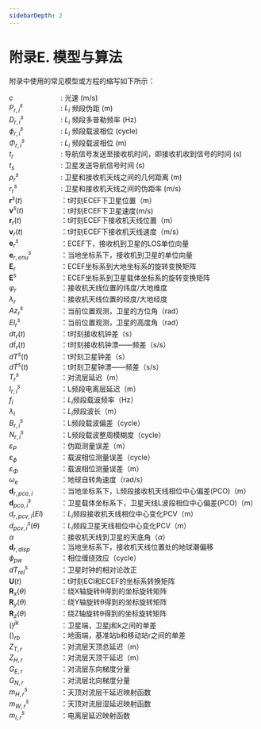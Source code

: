 ```yaml
---
sidebarDepth: 2
---
```


# 附录E. 模型与算法

附录中使用的常见模型或方程的缩写如下所示：

<style>
  .align-colon {
    display: inline-block;
    width: 100px; /* 根据最长内容调整宽度 */
  }
</style>
<span class="align-colon">$c$</span>
: 光速 (m/s)<br>
<span class="align-colon">$P_{r,i}^s$</span>
: $L_i$ 频段伪距 (m)<br>
<span class="align-colon">$D_{r,i}^s$</span>
: $L_i$ 频段多普勒频率 (Hz)<br> 
<span class="align-colon">$\phi_{r,i}^s$</span>
: $L_i$ 频段载波相位 (cycle)<br>
<span class="align-colon">$\Phi_{r,i}^s$</span>
: $L_i$ 频段载波相位 (m)<br>
<span class="align-colon">$t_r$</span>
: 导航信号发送至接收机时间，即接收机收到信号的时间 (s)<br>
<span class="align-colon">$t_s$</span>
: 卫星发送导航信号时间 (s)<br>
<span class="align-colon">$\rho_r^s$</span>
: 卫星和接收机天线之间的几何距离 (m)<br>
<span class="align-colon">$r_r^s$</span>
: 卫星和接收机天线之间的伪距率 (m/s)<br>
<span class="align-colon">$\boldsymbol{r}^s(t)$</span>
：t时刻ECEF下卫星位置（m）<br>
<span class="align-colon">$\boldsymbol{v}^s(t)$</span>
：t时刻ECEF下卫星速度(m/s)<br>
<span class="align-colon">$\boldsymbol{r}_r(t)$</span>
：t时刻ECEF下接收机天线位置（m）<br>
<span class="align-colon">$\boldsymbol{v}_r(t)$</span>
：t时刻ECEF下接收机天线速度（m/s）<br>
<span class="align-colon">$\boldsymbol{e}^s_r$</span>
：ECEF下，接收机到卫星的LOS单位向量<br>
<span class="align-colon">$\boldsymbol{e}^s_{r,enu}$</span>
：当地坐标系下，接收机到卫星的单位向量<br>
<span class="align-colon">$\boldsymbol{E}_r$</span>
：ECEF坐标系到大地坐标系的旋转变换矩阵<br>
<span class="align-colon">$\boldsymbol{E}^s$</span>
：ECEF坐标系到卫星载体坐标系的旋转变换矩阵<br>
<span class="align-colon">$\varphi_r$</span>
：接收机天线位置的纬度/大地维度<br>
<span class="align-colon">$\lambda_r$</span>
：接收机天线位置的经度/大地经度<br>
<span class="align-colon">$Az^s_r$</span>
：当前位置观测，卫星的方位角（rad）<br>
<span class="align-colon">$El_r^s$</span>
：当前位置观测，卫星的高度角（rad）<br>
<span class="align-colon">$dt_r(t)$</span>
：t时刻接收机钟差（s）<br>
<span class="align-colon">$d\dot{t}_r(t)$</span>
：t时刻接收机钟漂——频差（s/s）<br>
<span class="align-colon">$dT^s(t)$</span>
：t时刻卫星钟差（s）<br>
<span class="align-colon">$d\dot{T}^s(t)$</span>
：t时刻卫星钟漂——频差（s/s）<br>
<span class="align-colon">$T_r^s$</span>
：对流层延迟（m）<br>
<span class="align-colon">$I_{r,i}^s$</span>
：L频段电离层延迟（m）<br>
<span class="align-colon">$f_i$</span>
：$L_i$频段载波频率（Hz）<br>
<span class="align-colon">$\lambda_i$</span>
：$L_i$频段波长（m）<br>
<span class="align-colon">$B_{r,i}^s$</span>
：L频段载波偏差（cycle）<br>
<span class="align-colon">$N_{r,i}^s$</span>
：L频段载波整周模糊度（cycle）<br>
<span class="align-colon">$\varepsilon_P$</span>
：伪距测量误差（m）<br>
<span class="align-colon">$\varepsilon_\phi$</span>
：载波相位测量误差（cycle）<br>
<span class="align-colon">$\varepsilon_\Phi$</span>
：载波相位测量误差（m）<br>
<span class="align-colon">$\omega_e$</span>
：地球自转角速度（rad/s）<br>
<span class="align-colon">$\boldsymbol{d}_{r,pco,i}$</span>
：当地坐标系下，L频段接收机天线相位中心偏差(PCO)（m）<br>
<span class="align-colon">$\boldsymbol{d}_{pco,i}^s$</span>
：卫星载体坐标系下，卫星天线L波段相位中心偏差(PCO)（m）<br>
<span class="align-colon">$d_{r,pcv,i}(El)$</span>
：$L_i$频段接收机天线相位中心变化PCV（m）<br>
<span class="align-colon">$d_{pcv,i}^s(\theta)$</span>
：$L_i$频段卫星天线相位中心变化PCV（m）<br>
<span class="align-colon">$\alpha$</span>
：接收机天线到卫星的天底角（$\alpha$）<br>
<span class="align-colon">$\boldsymbol{d}_{r,disp}$</span>
：当地坐标系下，接收机天线位置处的地球潮偏移<br>
<span class="align-colon">$\phi_{pw}$</span>
：相位缠绕效应（cycle）<br>
<span class="align-colon">$dT_{rel}^s$</span>
：卫星时钟的相对论改正<br>
<span class="align-colon">$\boldsymbol{U}(t)$</span>
：t时刻ECI和ECEF的坐标系转换矩阵<br>
<span class="align-colon">$\boldsymbol{R}_x(\theta)$</span>
：绕X轴旋转θ得到的坐标旋转矩阵<br>
<span class="align-colon">$\boldsymbol{R}_y(\theta)$</span>
：绕Y轴旋转θ得到的坐标旋转矩阵<br>
<span class="align-colon">$\boldsymbol{R}_z(\theta)$</span>
：绕Z轴旋转θ得到的坐标旋转矩阵<br>
<span class="align-colon">$()^{jk}$</span>
：卫星端，卫星j和k之间的单差<br>
<span class="align-colon">$()_{rb}$</span>
：地面端，基准站b和移动站r之间的单差<br>
<span class="align-colon">$Z_{T,r}$</span>
：对流层天顶总延迟（m）<br>
<span class="align-colon">$Z_{H,r}$</span>
：对流层天顶干延迟（m）<br>
<span class="align-colon">$G_{E,r}$</span>
：对流层东向梯度分量<br>
<span class="align-colon">$G_{N,r}$</span>
：对流层北向梯度分量 <br>
<span class="align-colon">$m_{H,r}^s$</span>
：天顶对流层干延迟映射函数<br>
<span class="align-colon">$m_{W,r}^s$</span>
：天顶对流层湿延迟映射函数<br>
<span class="align-colon">$m_{I,r}^s$</span>
：电离层延迟映射函数<br>
